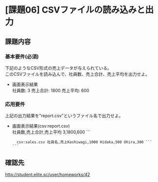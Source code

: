 [課題06] CSVファイルの読み込みと出力
=====================================

## 課題内容

### 基本要件(必須) 
下記のようなCSV形式の売上データが与えられている。  
このCSVファイルを読み込んで、社員数、売上合計、売上平均を出力せよ。  
- 画面表示結果  
社員数: 3 売上合計: 1800 売上平均: 600 ``` ```  

### 応用要件
上記の出力結果を"report.csv"というファイル名で出力せよ。  

- 画面表示結果(csv:report.csv)  
社員数,売上合計,売上平均 3,1800,600 ```  

        csv:sales.csv 社員名,売上Kashiwagi,1000 Hidaka,500 Ohira,300 ``` ```  

## 確認先
http://student.elite.sc/user/homeworks/42  
